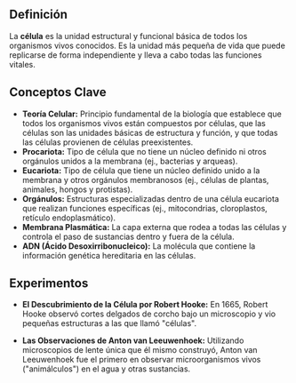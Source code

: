 ## Definición

La **célula** es la unidad estructural y funcional básica de todos los organismos vivos conocidos. Es la unidad más pequeña de vida que puede replicarse de forma independiente y lleva a cabo todas las funciones vitales.

## Conceptos Clave

* **Teoría Celular:** Principio fundamental de la biología que establece que todos los organismos vivos están compuestos por células, que las células son las unidades básicas de estructura y función, y que todas las células provienen de células preexistentes.
* **Procariota:** Tipo de célula que no tiene un núcleo definido ni otros orgánulos unidos a la membrana (ej., bacterias y arqueas).
* **Eucariota:** Tipo de célula que tiene un núcleo definido unido a la membrana y otros orgánulos membranosos (ej., células de plantas, animales, hongos y protistas).
* **Orgánulos:** Estructuras especializadas dentro de una célula eucariota que realizan funciones específicas (ej., mitocondrias, cloroplastos, retículo endoplasmático).
* **Membrana Plasmática:** La capa externa que rodea a todas las células y controla el paso de sustancias dentro y fuera de la célula.
* **ADN (Ácido Desoxirribonucleico):** La molécula que contiene la información genética hereditaria en las células.

## Experimentos

* **El Descubrimiento de la Célula por Robert Hooke:** En 1665, Robert Hooke observó cortes delgados de corcho bajo un microscopio y vio pequeñas estructuras a las que llamó "células".

* **Las Observaciones de Anton van Leeuwenhoek:** Utilizando microscopios de lente única que él mismo construyó, Anton van Leeuwenhoek fue el primero en observar microorganismos vivos ("animálculos") en el agua y otras sustancias.